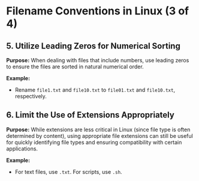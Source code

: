 # Filename Conventions in Linux (3 of 4)

## 5. Utilize Leading Zeros for Numerical Sorting

**Purpose:** When dealing with files that include numbers, use leading zeros to ensure the files are sorted in natural numerical order.

**Example:**
- Rename `file1.txt` and `file10.txt` to `file01.txt` and `file10.txt`, respectively.

## 6. Limit the Use of Extensions Appropriately

**Purpose:** While extensions are less critical in Linux (since file type is often determined by content), using appropriate file extensions can still be useful for quickly identifying file types and ensuring compatibility with certain applications.

**Example:**
- For text files, use `.txt`. For scripts, use `.sh`.


